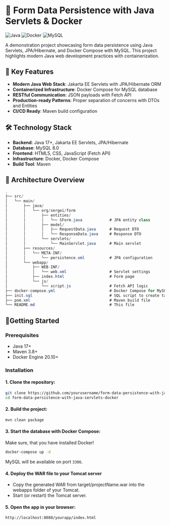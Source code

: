 # 📝 Form Data Persistence with Java Servlets & Docker

![Java](https://img.shields.io/badge/java-%23ED8B00.svg?style=for-the-badge&logo=openjdk&logoColor=white)
![Docker](https://img.shields.io/badge/docker-%230db7ed.svg?style=for-the-badge&logo=docker&logoColor=white)
![MySQL](https://img.shields.io/badge/mysql-%2300f.svg?style=for-the-badge&logo=mysql&logoColor=white)

A demonstration project showcasing form data persistence using Java Servlets, JPA/Hibernate, and Docker Compose with MySQL. This project highlights modern Java web development practices with containerization.

## 📌 Key Features

- **Modern Java Web Stack**: Jakarta EE Servlets with JPA/Hibernate ORM
- **Containerized Infrastructure**: Docker Compose for MySQL database
- **RESTful Communication**: JSON payloads with Fetch API
- **Production-ready Patterns**: Proper separation of concerns with DTOs and Entities
- **CI/CD Ready**: Maven build configuration

## 🛠️ Technology Stack

- **Backend**: Java 17+, Jakarta EE Servlets, JPA/Hibernate
- **Database**: MySQL 8.0
- **Frontend**: HTML5, CSS, JavaScript (Fetch API)
- **Infrastructure**: Docker, Docker Compose
- **Build Tool**: Maven

## 📂 Architecture Overview
```csharp
.
├── src/
│   └── main/
│       ├── java/
│       │   └── org/sergei/form
│       │       ├── entities/
│       │       │   └── SForm.java            # JPA entity class
│       │       ├── model/
│       │       │   ├── RequestData.java      # Request DTO
│       │       │   └── ResponseData.java     # Response DTO
│       │       └── servlets/
│       │           └── MainServlet.java      # Main servlet
│       ├── resources/
│       │   └── META-INF/
│       │       └── persistence.xml           # JPA configuration
│       └── webapp/
│           ├── WEB-INF/
│           │   └── web.xml                   # Servlet settings
│           ├── index.html                    # Form page
│           └── js/
│               └── script.js                 # Fetch API logic
├── docker-compose.yml                        # Docker Compose for MySQL
├── init.sql                                  # SQL script to create table
├── pom.xml                                   # Maven build file
└── README.md                                 # This file
```


## 🚀Getting Started

### Prerequisites
- Java 17+
- Maven 3.8+
- Docker Engine 20.10+

### Installation
#### 1. Clone the repository:

```bash
git clone https://github.com/yourusername/form-data-persistence-with-java-servlets-docker.git
cd form-data-persistence-with-java-servlets-docker
```
#### 2.  Build the project:

```bash
mvn clean package
```
#### 3. Start the database with Docker Compose:

Make sure, that you have installed Docker!

```bash
docker-compose up -d
```
MySQL will be available on port ``3306``.

#### 4.   Deploy the WAR file to your Tomcat server

 - Copy the generated WAR from target/projectName.war into the webapps folder of your Tomcat.
 - Start (or restart) the Tomcat server.

#### 5. Open the app in your browser:

```bash
http://localhost:8080/yourapp/index.html
```